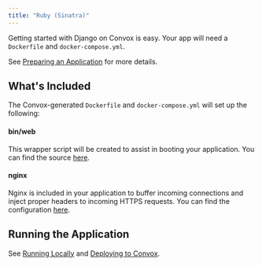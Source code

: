 ```yaml
---
title: "Ruby (Sinatra)"
---
```


Getting started with Django on Convox is easy. Your app will need a `Dockerfile` and `docker-compose.yml`.

See [Preparing an Application](/docs/preparing-an-application) for more details.

## What's Included

The Convox-generated `Dockerfile` and `docker-compose.yml` will set up the following:

#### bin/web

This wrapper script will be created to assist in booting your application. You can find the source [here](https://github.com/convox/sinatra/blob/master/bin/web).

#### nginx

Nginx is included in your application to buffer incoming connections and inject proper headers to incoming HTTPS requests. You can find the configuration [here](https://github.com/convox/sinatra/blob/master/conf/nginx.conf).

## Running the Application

See [Running Locally](/docs/running-locally) and [Deploying to Convox](/docs/deploying-to-convox).

